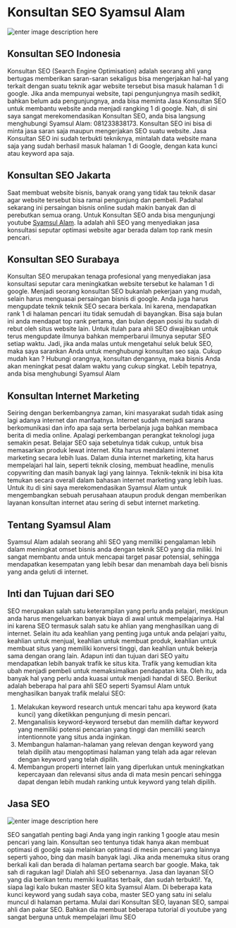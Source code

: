 Konsultan SEO Syamsul Alam
==
![enter image description here](https://2.bp.blogspot.com/-OtQHLB_qBMc/WD0ZMyTeTOI/AAAAAAAAAF4/tcsDqPdhSMcDNuYKWhPvSWCrQ64lmqFJgCLcB/s320/pakar-dan-ahli-seo-syamsul-alam.JPG)

Konsultan SEO Indonesia
--

Konsultan SEO (Search Engine Optimisation) adalah seorang ahli yang bertugas memberikan saran-saran sekaligus bisa mengerjakan hal-hal yang terkait dengan suatu teknik agar website tersebut bisa masuk halaman 1 di google. 
Jika anda mempunyai website, tapi pengunjungnya masih sedikit, bahkan belum ada pengunjungnya, anda bisa meminta Jasa Konsultan SEO untuk membantu website anda menjadi rangking 1 di google. Nah, di sini saya sangat merekomendasikan Konsultan SEO, anda bisa langsung menghubungi Syamsul Alam: 081233838173.
Konsultan SEO ini bisa di minta jasa saran saja maupun mengerjakan SEO suatu website. Jasa Konsultan SEO ini sudah terbukti tekniknya, mintalah data website mana saja yang sudah berhasil masuk halaman 1 di Google, dengan kata kunci atau keyword apa saja. 

Konsultan SEO Jakarta
--

Saat membuat website bisnis, banyak orang yang tidak tau teknik dasar agar website tersebut bisa ramai pengunjung dan pembeli. Padahal sekarang ini persaingan bisnis online sudah makin banyak dan di perebutkan semua orang. Untuk Konsultan SEO anda bisa mengunjungi youtube [Syamsul Alam](https://youtu.be/QVof8hrG4b4). Ia adalah ahli SEO yang menyediakan jasa konsultasi seputar optimasi website agar berada dalam top rank mesin pencari. 

Konsultan SEO Surabaya
--

Konsultan SEO merupakan tenaga profesional yang menyediakan jasa konsultasi seputar cara meningkatkan website tersebut ke halaman 1 di google. Menjadi seorang konsultan SEO bukanlah pekerjaan yang mudah, selain harus menguasai persaingan bisnis di google. Anda juga harus mengupdate teknik teknik SEO secara berkala. Ini karena, mendapatkan rank 1 di halaman pencari itu tidak semudah di bayangkan. Bisa saja bulan ini anda mendapat top rank pertama, dan bulan depan posisi itu sudah di rebut oleh situs website lain. Untuk itulah para ahli SEO diwajibkan untuk terus mengupdate ilmunya bahkan memperbarui ilmunya seputar SEO setiap waktu.
Jadi, jika anda malas untuk mengetahui seluk beluk SEO, maka saya sarankan Anda untuk menghubungi konsultan seo saja. Cukup mudah kan ? Hubungi orangnya, konsultan dengannya, maka bisnis Anda akan meningkat pesat dalam waktu yang cukup singkat. Lebih tepatnya, anda bisa menghubungi Syamsul Alam 

Konsultan Internet Marketing
--

Seiring dengan berkembangnya zaman, kini masyarakat sudah tidak asing lagi adanya internet dan manfaatnya. Internet sudah menjadi sarana berkomunikasi dan info apa saja serta berbelanja juga bahkan membaca berita di media online. Apalagi perkembangan perangkat teknologi juga semakin pesat. 
Belajar SEO saja sebetulnya tidak cukup, untuk bisa memasarkan produk lewat internet. Kita harus mendalami internet marketing secara lebih luas. Dalam dunia internet marketing, kita harus mempelajari hal lain, seperti teknik closing, membuat headline, menulis copywriting dan masih banyak lagi yang lainnya. Teknik-teknik ini bisa kita temukan secara overall dalam bahasan internet marketing yang lebih luas.
Untuk itu di sini saya merekomendasikan Syamsul Alam untuk mengembangkan sebuah perusahaan ataupun produk dengan memberikan layanan konsultan internet atau sering di sebut internet marketing. 

Tentang Syamsul Alam
--

Syamsul Alam adalah seorang ahli SEO yang memiliki pengalaman lebih dalam meningkat omset bisnis anda dengan teknik SEO yang dia miliki. Ini sangat membantu anda untuk mencapai target pasar potensial, sehingga mendapatkan kesempatan yang lebih besar dan menambah daya beli bisnis yang anda geluti di internet.

Inti dan Tujuan dari SEO
--

SEO merupakan salah satu keterampilan yang perlu anda pelajari, meskipun anda harus mengeluarkan banyak biaya di awal untuk mempelajarinya. Hal ini karena SEO termasuk salah satu ke ahlian yang menghasilkan uang di internet. Selain itu ada keahlian yang penting juga untuk anda pelajari yaitu, keahlian untuk menjual, keahlian untuk membuat produk, keahlian untuk membuat situs yang memiliki konversi tinggi, dan keahlian untuk bekerja sama dengan orang lain.
Adapun inti dan  tujuan dari SEO yaitu mendapatkan lebih banyak trafik ke situs kita.  Trafik yang kemudian kita ubah menjadi pembeli untuk memaksimalkan pendapatan kita. Oleh itu, ada banyak hal yang perlu anda kuasai untuk menjadi handal di SEO. Berikut adalah beberapa hal para ahli SEO seperti Syamsul Alam untuk menghasilkan banyak trafik melalui SEO:
1. Melakukan keyword research untuk mencari tahu apa keyword (kata kunci) yang diketikkan pengunjung di mesin pencari.
2. Menganalisis keyword-keyword tersebut dan memilih daftar keyword yang memiliki potensi pencarian yang tinggi dan memiliki search intentionnote yang situs anda inginkan.
3. Membangun halaman-halaman yang relevan dengan keyword yang telah dipilih atau mengoptimasi halaman yang telah ada agar relevan dengan keyword yang telah dipilih.
4. Membangun properti internet lain yang diperlukan untuk meningkatkan kepercayaan dan relevansi situs anda di mata mesin pencari sehingga dapat dengan lebih mudah ranking untuk keyword yang telah dipilih.



Jasa SEO
--
![enter image description here](https://2.bp.blogspot.com/-A-28PVVO-w8/WAcGe8v72pI/AAAAAAAAA7I/WxTWZP4xvZQIFZj1KmmgW9H20aJZuF4KgCPcB/s1600/16-konsultan-seo-syamsul-alam-191016.jpg)

SEO sangatlah penting bagi Anda yang ingin ranking 1 google atau mesin pencari yang lain. Konsultan seo tentunya tidak hanya akan membuat optimasi di google saja melainkan optimasi di mesin pencari yang lainnya seperti yahoo, bing dan masih banyak lagi.
Jika anda menemuka situs orang berkali kali dan berada di halaman pertama search bar google. Maka, tak sah di ragukan lagi! Dialah ahli SEO sebenarnya. Jasa dan layanan SEO yang dia berikan tentu memiki kualitas terbaik, dan sudah terbukti!. Ya, siapa lagi kalo bukan master SEO kita Syamsul Alam. Di beberapa kata kunci keyword yang sudah saya coba, master SEO yang satu ini selalu muncul di halaman pertama. Mulai dari Konsultan SEO, layanan SEO, sampai ahli dan pakar SEO. Bahkan dia membuat beberapa tutorial di youtube yang sangat berguna untuk mempelajari ilmu SEO 


